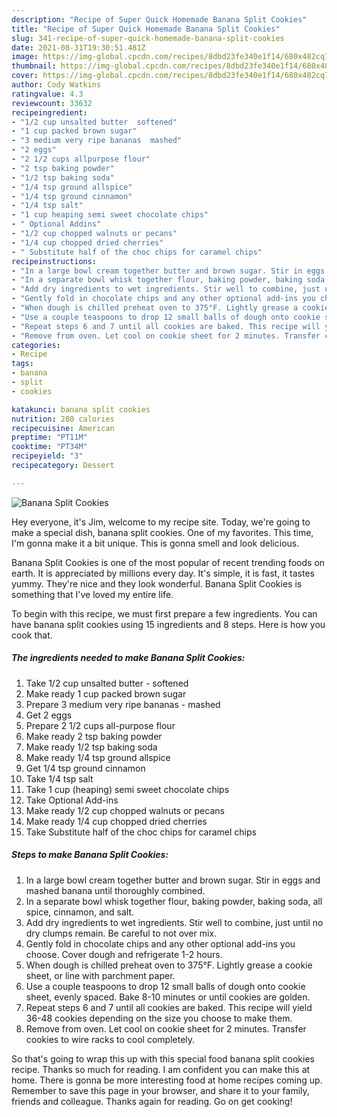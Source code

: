 ```yaml
---
description: "Recipe of Super Quick Homemade Banana Split Cookies"
title: "Recipe of Super Quick Homemade Banana Split Cookies"
slug: 341-recipe-of-super-quick-homemade-banana-split-cookies
date: 2021-08-31T19:30:51.481Z
image: https://img-global.cpcdn.com/recipes/8dbd23fe340e1f14/680x482cq70/banana-split-cookies-recipe-main-photo.jpg
thumbnail: https://img-global.cpcdn.com/recipes/8dbd23fe340e1f14/680x482cq70/banana-split-cookies-recipe-main-photo.jpg
cover: https://img-global.cpcdn.com/recipes/8dbd23fe340e1f14/680x482cq70/banana-split-cookies-recipe-main-photo.jpg
author: Cody Watkins
ratingvalue: 4.3
reviewcount: 33632
recipeingredient:
- "1/2 cup unsalted butter  softened"
- "1 cup packed brown sugar"
- "3 medium very ripe bananas  mashed"
- "2 eggs"
- "2 1/2 cups allpurpose flour"
- "2 tsp baking powder"
- "1/2 tsp baking soda"
- "1/4 tsp ground allspice"
- "1/4 tsp ground cinnamon"
- "1/4 tsp salt"
- "1 cup heaping semi sweet chocolate chips"
- " Optional Addins"
- "1/2 cup chopped walnuts or pecans"
- "1/4 cup chopped dried cherries"
- " Substitute half of the choc chips for caramel chips"
recipeinstructions:
- "In a large bowl cream together butter and brown sugar. Stir in eggs and mashed banana until thoroughly combined."
- "In a separate bowl whisk together flour, baking powder, baking soda, all spice, cinnamon, and salt."
- "Add dry ingredients to wet ingredients. Stir well to combine, just until no dry clumps remain. Be careful to not over mix."
- "Gently fold in chocolate chips and any other optional add-ins you choose. Cover dough and refrigerate 1-2 hours."
- "When dough is chilled preheat oven to 375°F. Lightly grease a cookie sheet, or line with parchment paper."
- "Use a couple teaspoons to drop 12 small balls of dough onto cookie sheet, evenly spaced. Bake 8-10 minutes or until cookies are golden."
- "Repeat steps 6 and 7 until all cookies are baked. This recipe will yield 36-48 cookies depending on the size you choose to make them."
- "Remove from oven. Let cool on cookie sheet for 2 minutes. Transfer cookies to wire racks to cool completely."
categories:
- Recipe
tags:
- banana
- split
- cookies

katakunci: banana split cookies 
nutrition: 280 calories
recipecuisine: American
preptime: "PT11M"
cooktime: "PT34M"
recipeyield: "3"
recipecategory: Dessert

---
```



![Banana Split Cookies](https://img-global.cpcdn.com/recipes/8dbd23fe340e1f14/680x482cq70/banana-split-cookies-recipe-main-photo.jpg)

Hey everyone, it's Jim, welcome to my recipe site. Today, we're going to make a special dish, banana split cookies. One of my favorites. This time, I'm gonna make it a bit unique. This is gonna smell and look delicious.



Banana Split Cookies is one of the most popular of recent trending foods on earth. It is appreciated by millions every day. It's simple, it is fast, it tastes yummy. They're nice and they look wonderful. Banana Split Cookies is something that I've loved my entire life.


To begin with this recipe, we must first prepare a few ingredients. You can have banana split cookies using 15 ingredients and 8 steps. Here is how you cook that.

<!--inarticleads1-->

##### The ingredients needed to make Banana Split Cookies:

1. Take 1/2 cup unsalted butter - softened
1. Make ready 1 cup packed brown sugar
1. Prepare 3 medium very ripe bananas - mashed
1. Get 2 eggs
1. Prepare 2 1/2 cups all-purpose flour
1. Make ready 2 tsp baking powder
1. Make ready 1/2 tsp baking soda
1. Make ready 1/4 tsp ground allspice
1. Get 1/4 tsp ground cinnamon
1. Take 1/4 tsp salt
1. Take 1 cup (heaping) semi sweet chocolate chips
1. Take  Optional Add-ins
1. Make ready 1/2 cup chopped walnuts or pecans
1. Make ready 1/4 cup chopped dried cherries
1. Take  Substitute half of the choc chips for caramel chips




<!--inarticleads2-->

##### Steps to make Banana Split Cookies:

1. In a large bowl cream together butter and brown sugar. Stir in eggs and mashed banana until thoroughly combined.
1. In a separate bowl whisk together flour, baking powder, baking soda, all spice, cinnamon, and salt.
1. Add dry ingredients to wet ingredients. Stir well to combine, just until no dry clumps remain. Be careful to not over mix.
1. Gently fold in chocolate chips and any other optional add-ins you choose. Cover dough and refrigerate 1-2 hours.
1. When dough is chilled preheat oven to 375°F. Lightly grease a cookie sheet, or line with parchment paper.
1. Use a couple teaspoons to drop 12 small balls of dough onto cookie sheet, evenly spaced. Bake 8-10 minutes or until cookies are golden.
1. Repeat steps 6 and 7 until all cookies are baked. This recipe will yield 36-48 cookies depending on the size you choose to make them.
1. Remove from oven. Let cool on cookie sheet for 2 minutes. Transfer cookies to wire racks to cool completely.




So that's going to wrap this up with this special food banana split cookies recipe. Thanks so much for reading. I am confident you can make this at home. There is gonna be more interesting food at home recipes coming up. Remember to save this page in your browser, and share it to your family, friends and colleague. Thanks again for reading. Go on get cooking!
